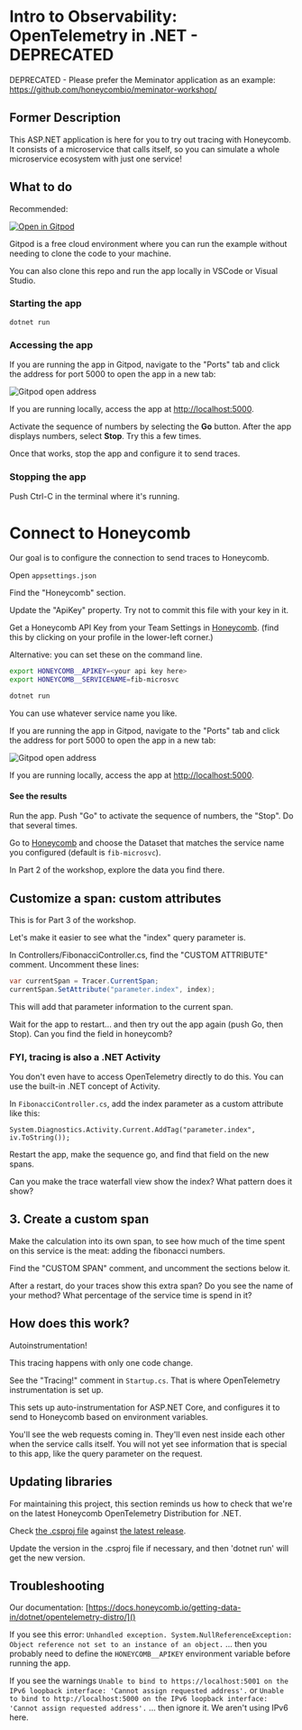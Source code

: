 # Intro to Observability: OpenTelemetry in .NET - DEPRECATED

DEPRECATED - Please prefer the Meminator application as an example: https://github.com/honeycombio/meminator-workshop/

## Former Description

This ASP.NET application is here for you to try out tracing with Honeycomb.
It consists of a microservice that calls itself, so you can simulate
a whole microservice ecosystem with just one service!

## What to do

Recommended: 

[![Open in Gitpod](https://gitpod.io/button/open-in-gitpod.svg)](https://gitpod.io/#https://github.com/honeycombio/intro-to-o11y-dotnet)


Gitpod is a free cloud environment where you can run the example without needing to clone the code to your machine.

You can also clone this repo and run the app locally in VSCode or Visual Studio.

### Starting the app

`dotnet run`

### Accessing the app

If you are running the app in Gitpod, navigate to the "Ports" tab and click the address for port 5000 to open the app in a new tab:

![Gitpod open address](img/gitpod-ports-dotnet.png "Gitpod open address")

If you are running locally, access the app at [http://localhost:5000](http://localhost:5000).

Activate the sequence of numbers by selecting the **Go** button.
After the app displays numbers, select **Stop**.
Try this a few times.

Once that works, stop the app and configure it to send traces.

### Stopping the app

Push Ctrl-C in the terminal where it's running.

# Connect to Honeycomb

Our goal is to configure the connection to send traces to Honeycomb.

Open `appsettings.json`

Find the "Honeycomb" section.

Update the "ApiKey" property. Try not to commit this file with your key in it.

Get a Honeycomb API Key from your Team Settings in [Honeycomb](https://ui.honeycomb.io).
(find this by clicking on your profile in the lower-left corner.)

Alternative: you can set these on the command line.

```sh
export HONEYCOMB__APIKEY=<your api key here>
export HONEYCOMB__SERVICENAME=fib-microsvc

dotnet run
```

You can use whatever service name you like.

If you are running the app in Gitpod, navigate to the "Ports" tab and click the address for port 5000 to open the app in a new tab:

![Gitpod open address](img/gitpod-ports-dotnet.png "Gitpod open address")

If you are running locally, access the app at [http://localhost:5000](http://localhost:5000).

#### See the results

Run the app. Push "Go" to activate the sequence of numbers, the "Stop".
Do that several times.

Go to [Honeycomb](https://ui.honeycomb.io) and choose the Dataset that matches the service name you configured (default is `fib-microsvc`).

In Part 2 of the workshop, explore the data you find there.

## Customize a span: custom attributes

This is for Part 3 of the workshop.

Let's make it easier to see what the "index" query parameter is.

In Controllers/FibonacciController.cs, find the "CUSTOM ATTRIBUTE" comment.
Uncomment these lines:

```csharp
var currentSpan = Tracer.CurrentSpan;
currentSpan.SetAttribute("parameter.index", index);
```

This will add that parameter information to the current span.

Wait for the app to restart... and then try out the app again (push Go, then Stop). 
Can you find the field in honeycomb?

### FYI, tracing is also a .NET Activity

You don't even have to access OpenTelemetry directly to do this.
You can use the built-in .NET concept of Activity.

In `FibonacciController.cs`, add the index parameter as a custom attribute like this:

`System.Diagnostics.Activity.Current.AddTag("parameter.index", iv.ToString());`

Restart the app, make the sequence go, and find that field on the new spans.

Can you make the trace waterfall view show the index? What pattern does it show?

## 3. Create a custom span

Make the calculation into its own span, to see how much of the time spent on
this service is the meat: adding the fibonacci numbers.

Find the "CUSTOM SPAN" comment, and uncomment the sections below it.

After a restart, do your traces show this extra span? Do you see the name of your method?
What percentage of the service time is spend in it?

## How does this work?

Autoinstrumentation!

This tracing happens with only one code change.

See the "Tracing!" comment in `Startup.cs`. That is where OpenTelemetry instrumentation is set up.

This sets up auto-instrumentation for ASP.NET Core, and configures it to send to Honeycomb
based on environment variables.

You'll see the web requests coming in. They'll even nest inside each other when the service calls itself. You will not yet
see information that is special to this app, like the query parameter on the request.

## Updating libraries

For maintaining this project, this section reminds us how to check that we're on the latest Honeycomb OpenTelemetry Distribution for .NET.

Check [the .csproj file](https://github.com/honeycombio/intro-to-o11y-dotnet/blob/main/intro-to-observability-dotnet.csproj) against [the latest release](https://github.com/honeycombio/honeycomb-opentelemetry-dotnet/releases).

Update the version in the .csproj file if necessary, and then 'dotnet run' will get the new version.

## Troubleshooting

Our documentation: [https://docs.honeycomb.io/getting-data-in/dotnet/opentelemetry-distro/]()

If you see this error: `Unhandled exception. System.NullReferenceException: Object reference not set to an instance of an object.`
... then you probably need to define the `HONEYCOMB__APIKEY` environment variable before running the app.

If you see the warnings `Unable to bind to https://localhost:5001 on the IPv6 loopback interface: 'Cannot assign requested address'.` or `Unable to bind to http://localhost:5000 on the IPv6 loopback interface: 'Cannot assign requested address'.`
... then ignore it. We aren't using IPv6 here.
